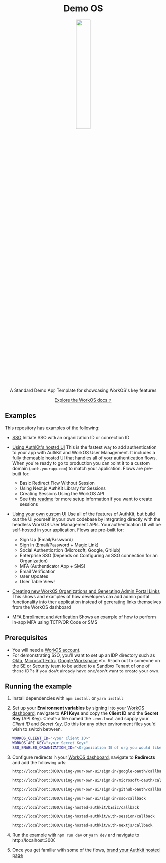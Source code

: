 <p align="center">
    <h1 align="center">Demo OS</h1>
    <p align="center"> 
        <img style="width: 30%; height: 30%;"   src="http://demo-os.vercel.app/favicon.ico">
    </p>
    <p align="center">A Standard Demo App Template for showcasing WorkOS's key features</p>    
    <p align="center"><a href="https://workos.com/docs">Explore the WorkOS docs ↗</a></strong></p>    
</p>

## Examples

This repository has examples of the following:
- [SSO](./src/app/using-your-own-ui/sign-in/sso/)
  Initiate SSO with an organization ID or connection ID
- [Using AuthKit's hosted UI](./src/app/using-hosted-authkit)
  This is the fastest way to add authentication to your app with AuthKit and WorkOS User Management. It includes a fully themeable hosted UI that handles all of your authentication flows. When you're ready to go to production you can point it to a custom domain (`auth.yourapp.com`) to match your application. Flows are pre-built for:
    * Basic Redirect Flow Without Session
    * Using Next.js AuthKit Library for Sessions
    * Creating Sessions Using the WorkOS API
    * See [this readme](/src//app/using-hosted-authkit/README.md) for more setup information if you want to create sessions

- [Using your own custom UI](./src/app/using-your-own-ui)
  Use all of the features of AuthKit, but build out the UI yourself in your own codebase by integrating directly with the headless WorkOS User Management APIs. Your authentication UI will be self-hosted in your application. Flows are pre-built for:
    * Sign Up (Email/Password)
    * Sign In (Email/Password + Magic Link)
    * Social Authentication (Microsoft, Google, GitHub)
    * Enterprise SSO (Depends on Configuring an SSO connection for an Organization)
    * MFA (Authenticator App + SMS)
    * Email Verification
    * User Updates
    * User Table Views
- [Creating new WorkOS Organizations and Generating Admin Portal Links](./src/app/admin-portal/)
  This shows and examples of how developers can add admin portal functionality into their application instead of generating links themselves from the WorkOS dashboard
- [MFA Enrollment and Verification](./src/app/using-your-own-ui/mfa/)
  Shows an example of how to perform in-app MFA using TOTP/QR Code or SMS

## Prerequisites

- You will need a [WorkOS account](https://dashboard.workos.com/signup).
- For demonstrating SSO, you'll want to set up an IDP directory such as [Okta](https://www.okta.com/free-trial/?utm_source=google&utm_campaign=amer_mult_usa_all_wf-all_dg-ao_a-wf_search_google_text_kw_brand-general-T2_utm2&utm_medium=cpc&utm_id=aNK4z000000UAtkGAG&gad_source=1&gclid=CjwKCAiAnKi8BhB0EiwA58DA4S2Up5WdklHxwNYrQXC-ofKMpTQacTdpDOhwzTb8c5k2JL0Wq_MPXBoCawAQAvD_BwE), [Microsoft Entra](https://www.microsoft.com/en-us/security/business/microsoft-entra), [Google Workspace](https://workspace.google.com/lp/business/?utm_source=google&utm_medium=cpc&utm_campaign=na-US-all-en-dr-bkws-all-all-trial-e-dr-1710046&utm_content=text-ad-none-any-DEV_c-CRE_658969970598-ADGP_Hybrid+%7C+BKWS+-+EXA+%7C+Txt-Google+Workspace-Core-KWID_43700076501879769-kwd-346911454270&utm_term=KW_google%20workspace-ST_google+workspace&gad_source=1&gclid=CjwKCAiAnKi8BhB0EiwA58DA4e5venkHwPJPypyFwFoF4cZZq_vabsFT3EUA5R88whC7hmmoJkk8IxoCikYQAvD_BwE&gclsrc=aw.ds) etc. Reach out to someone on the SE or Security team to be added to a Sandbox Tenant of one of these IDPs if you don't already have one/don't want to create your own.


## Running the example

1. Install dependencies with `npm install` or `yarn install`
2. Set up your **Environment variables** by signing into your [WorkOS dashboard](https://dashboard.workos.com), navigate to **API Keys** and copy the **Client ID** and the **Secret Key** (API Key).
   Create a file named the `.env.local` and supply your _Client ID_ and _Secret Key_. Do this for any other environment files you'd wish to switch between.

   ```bash
   WORKOS_CLIENT_ID="<your Client ID>"
   WORKOS_API_KEY="<your Secret Key>"
   SSO_ENABLED_ORGANIZATION_ID="<Organization ID of org you would like to demonstrate SSO with (optional)>"
   ```

3. Configure redirects in your [WorkOS dashboard](https://dashboard.workos.com), navigate to **Redirects** and add the following urls:

   ```bash
   http://localhost:3000/using-your-own-ui/sign-in/google-oauth/callback
   ```

   ```bash
   http://localhost:3000/using-your-own-ui/sign-in/microsoft-oauth/callback
   ```

   ```bash
   http://localhost:3000/using-your-own-ui/sign-in/github-oauth/callback
   ```

   ```bash
   http://localhost:3000/using-your-own-ui/sign-in/sso/callback
   ```

   ```bash
   http://localhost:3000/using-hosted-authkit/basic/callback
   ```

   ```bash
   http://localhost:3000/using-hosted-authkit/with-session/callback
   ```

   ```bash
   http://localhost:3000/using-hosted-authkit/with-nextjs/callback
   ```

4. Run the example with `npm run dev` or `yarn dev` and navigate to http://localhost:3000
5. Once you get familiar with some of the flows, [brand your Authkit hosted page](https://workos.com/docs/user-management/branding)
